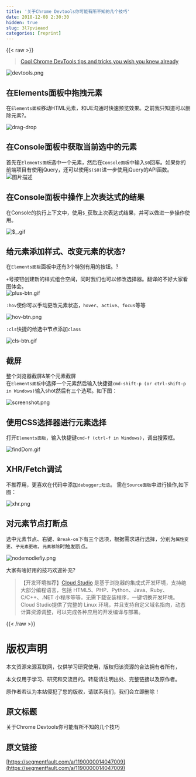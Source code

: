 ```yaml
---
title: '关于Chrome Devtools你可能有所不知的几个技巧' 
date: 2018-12-08 2:30:30
hidden: true
slug: 3l7pvieaod
categories: [reprint]
---
```


{{< raw >}}

                    
<blockquote><a href="https://medium.freecodecamp.org/cool-chrome-devtools-tips-and-tricks-you-wish-you-knew-already-f54f65df88d2" rel="nofollow noreferrer" target="_blank">Cool Chrome DevTools tips and tricks you wish you knew already</a></blockquote>
<p><span class="img-wrap"><img data-src="/img/bV66kg?w=2558&amp;h=822" src="https://static.alili.tech/img/bV66kg?w=2558&amp;h=822" alt="devtools.png" title="devtools.png" style="cursor: pointer; display: inline;"></span></p>
<h2 id="articleHeader0">在Elements面板中拖拽元素</h2>
<p>在<code>Elements面板</code>移动HTML元素，和UE沟通时快速预览效果。之前我只知道可以删除元素?。</p>
<p><span class="img-wrap"><img data-src="/img/bV66pG?w=1265&amp;h=599" src="https://static.alili.tech/img/bV66pG?w=1265&amp;h=599" alt="drag-drop" title="drag-drop" style="cursor: pointer; display: inline;"></span></p>
<h2 id="articleHeader1">在Console面板中获取当前选中的元素</h2>
<p>首先在<code>Elements面板</code>选中一个元素，然后在<code>Console面板</code>中输入<code>$0</code>回车。如果你的前端项目有使用jQuery，还可以使用<code>$($0)</code>进一步使用jQuery的API函数。<br><span class="img-wrap"><img data-src="/img/bV66qv?w=1265&amp;h=599" src="https://static.alili.tech/img/bV66qv?w=1265&amp;h=599" alt="图片描述" title="图片描述" style="cursor: pointer; display: inline;"></span></p>
<h2 id="articleHeader2">在Console面板中操作上次表达式的结果</h2>
<p>在Console的执行上下文中，使用<code>$_</code>获取上次表达式结果，并可以做进一步操作使用。</p>
<p><span class="img-wrap"><img data-src="/img/bV66nF?w=742&amp;h=420" src="https://static.alili.tech/img/bV66nF?w=742&amp;h=420" alt="$_.gif" title="$_.gif" style="cursor: pointer; display: inline;"></span></p>
<h2 id="articleHeader3">给元素添加样式、改变元素的状态?</h2>
<p>在<code>Elements面板</code>面板中还有3个特别有用的按钮。?</p>
<p><code>+</code>号按钮创建新的样式组合空间，同时我们也可以修改选择器。翻译的不好大家看图体会。<br><span class="img-wrap"><img data-src="/img/bV66m0?w=920&amp;h=764" src="https://static.alili.tech/img/bV66m0?w=920&amp;h=764" alt="plus-btn.gif" title="plus-btn.gif" style="cursor: pointer;"></span></p>
<p><code>:hov</code>使你可以手动更改元素状态，<code>hover</code>、<code>active</code>、<code>focus</code>等等</p>
<p><span class="img-wrap"><img data-src="/img/bV66lH?w=624&amp;h=311" src="https://static.alili.tech/img/bV66lH?w=624&amp;h=311" alt="hov-btn.png" title="hov-btn.png" style="cursor: pointer; display: inline;"></span></p>
<p><code>:cls</code>快捷的给选中节点添加<code>class</code></p>
<p><span class="img-wrap"><img data-src="/img/bV66lQ?w=1277&amp;h=325" src="https://static.alili.tech/img/bV66lQ?w=1277&amp;h=325" alt="cls-btn.gif" title="cls-btn.gif" style="cursor: pointer;"></span></p>
<h2 id="articleHeader4">截屏</h2>
<p>整个浏览器截屏&amp;某个元素截屏<br>在<code>Elements面板</code>中选择一个元素然后输入快捷键<code>cmd-shift-p (or ctrl-shift-p in Windows)</code>输入shot然后有三个选项。如下图：</p>
<p><span class="img-wrap"><img data-src="/img/bV66lV?w=1740&amp;h=432" src="https://static.alili.tech/img/bV66lV?w=1740&amp;h=432" alt="screenshot.png" title="screenshot.png" style="cursor: pointer; display: inline;"></span></p>
<h2 id="articleHeader5">使用CSS选择器进行元素选择</h2>
<p>打开<code>Elements面板</code>，输入快捷键<code>cmd-f (ctrl-f in Windows)</code>，调出搜索框。</p>
<p><span class="img-wrap"><img data-src="/img/bV66l0?w=955&amp;h=535" src="https://static.alili.tech/img/bV66l0?w=955&amp;h=535" alt="findDom.gif" title="findDom.gif" style="cursor: pointer;"></span></p>
<h2 id="articleHeader6">XHR/Fetch调试</h2>
<p>不推荐用，更喜欢在代码中添加<code>debugger;短语</code>。 需在<code>Source面板</code>中进行操作,如下图：</p>
<p><span class="img-wrap"><img data-src="/img/bV66mr?w=781&amp;h=369" src="https://static.alili.tech/img/bV66mr?w=781&amp;h=369" alt="xhr.png" title="xhr.png" style="cursor: pointer;"></span></p>
<h2 id="articleHeader7">对元素节点打断点</h2>
<p>选中元素节点、右键、<code>Break-on</code>下有三个选项，根据需求进行选择，分别为<code>属性变更</code>、<code>子元素更改</code>、<code>元素移除</code>时触发断点。</p>
<p><span class="img-wrap"><img data-src="/img/bV66mO?w=742&amp;h=409" src="https://static.alili.tech/img/bV66mO?w=742&amp;h=409" alt="nodemodiefiy.png" title="nodemodiefiy.png" style="cursor: pointer; display: inline;"></span></p>
<p>大家有啥好用的技巧欢迎补充?</p>
<blockquote>【开发环境推荐】<a href="https://studio.coding.net/intro" rel="nofollow noreferrer" target="_blank">Cloud Studio</a> 是基于浏览器的集成式开发环境，支持绝大部分编程语言，包括 HTML5、PHP、Python、Java、Ruby、C/C++、.NET 小程序等等，无需下载安装程序，一键切换开发环境。 Cloud Studio提供了完整的 Linux 环境，并且支持自定义域名指向，动态计算资源调整，可以完成各种应用的开发编译与部署。</blockquote>

                
{{< /raw >}}

# 版权声明
本文资源来源互联网，仅供学习研究使用，版权归该资源的合法拥有者所有，

本文仅用于学习、研究和交流目的。转载请注明出处、完整链接以及原作者。

原作者若认为本站侵犯了您的版权，请联系我们，我们会立即删除！

## 原文标题
关于Chrome Devtools你可能有所不知的几个技巧

## 原文链接
[https://segmentfault.com/a/1190000014047009](https://segmentfault.com/a/1190000014047009)

